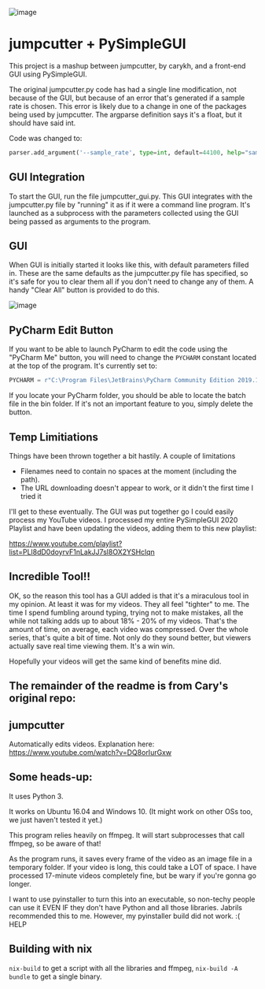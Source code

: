 ![image](https://user-images.githubusercontent.com/46163555/93026937-aef09e80-f5d7-11ea-9caf-e929fe461a07.png)


# jumpcutter + PySimpleGUI

This project is a mashup between jumpcutter, by carykh, and a front-end GUI using PySimpleGUI.

The original jumpcutter.py code has had a single line modification, not because of the GUI, but because of an error that's generated if a sample rate is chosen.  This error is likely due to a change in one of the packages being used by jumpcutter.  The argparse definition says it's a float, but it should have said int.

Code was changed to:

```python
parser.add_argument('--sample_rate', type=int, default=44100, help="sample rate of the input and output videos")
```
## GUI Integration

To start the GUI, run the file jumpcutter_gui.py.  This GUI integrates with the jumpcutter.py file by "running" it as if it were a command line program.  It's launched as a subprocess with the parameters collected using the GUI being passed as arguments to the program.

## GUI

When GUI is initially started it looks like this, with default parameters filled in.  These are the same defaults as the jumpcutter.py file has specified, so it's safe for you to clear them all if you don't need to change any of them.  A handy "Clear All" button is provided to do this.

![image](https://user-images.githubusercontent.com/46163555/93027127-e14ecb80-f5d8-11ea-839f-c3c2bfc0c446.png)

## PyCharm Edit Button

If you want to be able to launch PyCharm to edit the code using the "PyCharm Me" button, you will need to change the `PYCHARM` constant located at the top of the program.  It's currently set to:

```python
PYCHARM = r"C:\Program Files\JetBrains\PyCharm Community Edition 2019.1.1\bin\pycharm.bat"
```

If you locate your PyCharm folder, you should be able to locate the batch file in the bin folder.  If it's not an important feature to you, simply delete the button.

## Temp Limitiations

Things have been thrown together a bit hastily.  A couple of limitations

* Filenames need to contain no spaces at the moment (including the path).  
* The URL downloading doesn't appear to work, or it didn't the first time I tried it

I'll get to these eventually.  The GUI was put together go I could easily process my YouTube videos.  I processed my entire PySimpleGUI 2020 Playlist and have been updating the videos, adding them to this new playlist:

https://www.youtube.com/playlist?list=PLl8dD0doyrvF1nLakJJ7sl8OX2YSHclqn

## Incredible Tool!!

OK, so the reason this tool has a GUI added is that it's a miraculous tool in my opinion.  At least it was for my videos.  They all feel "tighter" to me.  The time I spend fumbling around typing, trying not to make mistakes, all the while not talking adds up to about 18% - 20% of my videos.  That's the amount of time, on average, each video was compressed.  Over the whole series, that's quite a bit of time.  Not only do they sound better, but viewers actually save real time viewing them.  It's a win win.

Hopefully your videos will get the same kind of benefits mine did.  


The remainder of the readme is from Cary's original repo:
------------------------------------

## jumpcutter
Automatically edits videos. Explanation here: https://www.youtube.com/watch?v=DQ8orIurGxw

## Some heads-up:

It uses Python 3.

It works on Ubuntu 16.04 and Windows 10. (It might work on other OSs too, we just haven't tested it yet.)

This program relies heavily on ffmpeg. It will start subprocesses that call ffmpeg, so be aware of that!

As the program runs, it saves every frame of the video as an image file in a
temporary folder. If your video is long, this could take a LOT of space.
I have processed 17-minute videos completely fine, but be wary if you're gonna go longer.

I want to use pyinstaller to turn this into an executable, so non-techy people
can use it EVEN IF they don't have Python and all those libraries. Jabrils 
recommended this to me. However, my pyinstaller build did not work. :( HELP

## Building with nix
`nix-build` to get a script with all the libraries and ffmpeg, `nix-build -A bundle` to get a single binary.
